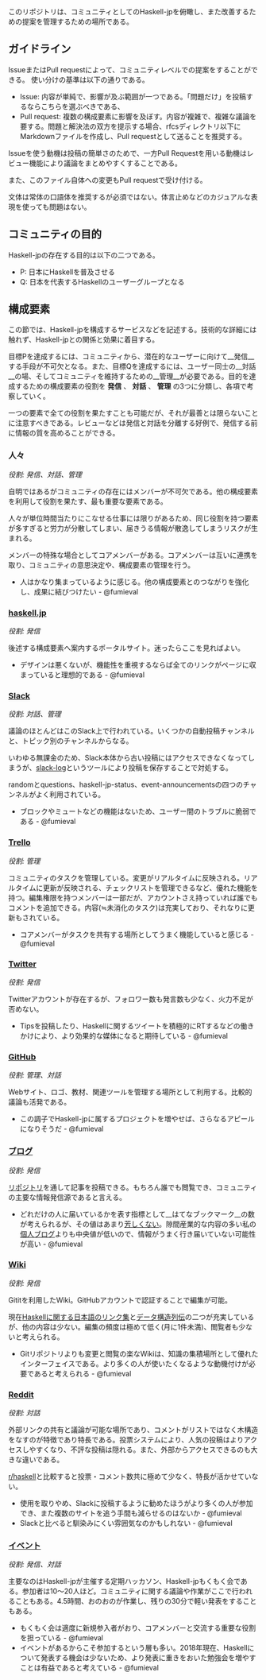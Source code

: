 このリポジトリは、コミュニティとしてのHaskell-jpを俯瞰し、また改善するための提案を管理するための場所である。

## ガイドライン

IssueまたはPull requestによって、コミュニティレベルでの提案をすることができる。
使い分けの基準は以下の通りである。

* Issue: 内容が単純で、影響が及ぶ範囲が一つである。「問題だけ」を投稿するならこちらを選ぶべきである、
* Pull request: 複数の構成要素に影響を及ぼす。内容が複雑で、複雑な議論を要する。問題と解決法の双方を提示する場合、rfcsディレクトリ以下にMarkdownファイルを作成し、Pull requestとして送ることを推奨する。

Issueを使う動機は投稿の簡単さのためで、一方Pull Requestを用いる動機はレビュー機能により議論をまとめやすくすることである。

また、このファイル自体への変更もPull requestで受け付ける。

文体は常体の口語体を推奨するが必須ではない。体言止めなどのカジュアルな表現を使っても問題はない。

## コミュニティの目的

Haskell-jpの存在する目的は以下の二つである。

* P: 日本にHaskellを普及させる
* Q: 日本を代表するHaskellのユーザーグループとなる

## 構成要素

この節では、Haskell-jpを構成するサービスなどを記述する。技術的な詳細には触れず、Haskell-jpとの関係と効果に着目する。

目標Pを達成するには、コミュニティから、潜在的なユーザーに向けて__発信__する手段が不可欠となる。また、目標Qを達成するには、ユーザー同士の__対話__の場、そしてコミュニティを維持するための__管理__が必要である。目的を達成するための構成要素の役割を __発信__ 、 __対話__ 、 __管理__ の3つに分類し、各項で考察していく。

一つの要素で全ての役割を果たすことも可能だが、それが最善とは限らないことに注意すべきである。レビューなどは発信と対話を分離する好例で、発信する前に情報の質を高めることができる。

### 人々

_役割: 発信、対話、管理_

自明ではあるがコミュニティの存在にはメンバーが不可欠である。他の構成要素を利用して役割を果たす、最も重要な要素である。

人々が単位時間当たりにこなせる仕事には限りがあるため、同じ役割を持つ要素が多すぎると労力が分散してしまい、届きうる情報が散逸してしまうリスクが生まれる。

メンバーの特殊な場合としてコアメンバーがある。コアメンバーは互いに連携を取り、コミュニティの意思決定や、構成要素の管理を行う。

- 人はかなり集まっているように感じる。他の構成要素とのつながりを強化し、成果に結びつけたい - @fumieval

### [haskell.jp](https://haskell.jp/)

_役割: 発信_

後述する構成要素へ案内するポータルサイト。迷ったらここを見ればよい。

- デザインは悪くないが、機能性を重視するならば全てのリンクがページに収まっていると理想的である - @fumieval

### [Slack](https://haskell-jp.slack.com)

_役割: 対話、管理_

議論のほとんどはこのSlack上で行われている。いくつかの自動投稿チャンネルと、トピック別のチャンネルからなる。

いわゆる無課金のため、Slack本体から古い投稿にはアクセスできなくなってしまうが、[slack-log](https://github.com/haskell-jp/slack-log)というツールにより投稿を保存することで対処する。

randomとquestions、haskell-jp-status、event-announcementsの四つのチャンネルがよく利用されている。

- ブロックやミュートなどの機能はないため、ユーザー間のトラブルに脆弱である - @fumieval

### [Trello](https://trello.com/b/GfAyczPt/haskell-jp)

_役割: 管理_

コミュニティのタスクを管理している。変更がリアルタイムに反映される。リアルタイムに更新が反映される、チェックリストを管理できるなど、優れた機能を持つ。編集権限を持つメンバーは一部だが、アカウントさえ持っていれば誰でもコメントを追加できる。内容(≒未消化のタスク)は充実しており、それなりに更新もされている。

- コアメンバーがタスクを共有する場所としてうまく機能していると感じる - @fumieval

### [Twitter](https://twitter.com/haskell_jp)

_役割: 発信_

Twitterアカウントが存在するが、フォロワー数も発言数も少なく、火力不足が否めない。

- Tipsを投稿したり、Haskellに関するツイートを積極的にRTするなどの働きかけにより、より効果的な媒体になると期待している - @fumieval

### [GitHub](https://github.com/haskell-jp)

_役割: 管理、対話_

Webサイト、ロゴ、教材、関連ツールを管理する場所として利用する。比較的議論も活発である。

- この調子でHaskell-jpに属するプロジェクトを増やせば、さらなるアピールになりそうだ - @fumieval

### [ブログ](https://haskell.jp/blog/)

_役割: 発信_

[リポジトリ](https://github.com/haskell-jp/blog)を通して記事を投稿できる。もちろん誰でも閲覧でき、コミュニティの主要な情報発信源であると言える。

- どれだけの人に届いているかを表す指標として__はてなブックマーク__の数が考えられるが、その値はあまり[芳しくない](
http://b.hatena.ne.jp/entrylist?url=https%3A%2F%2Fhaskell.jp%2Fblog%2F)。隙間産業的な内容の多い私の[個人ブログ](http://b.hatena.ne.jp/entrylist?url=http%3A%2F%2Ffumieval.hatenablog.com%2F)よりも中央値が低いので、情報がうまく行き届いていない可能性が高い - @fumieval

### [Wiki](https://wiki.haskell.jp/)

_役割: 発信_

Gititを利用したWiki。GitHubアカウントで認証することで編集が可能。

現在[Haskellに関する日本語のリンク集](https://wiki.haskell.jp/Links)と[データ構造列伝](https://wiki.haskell.jp/%E3%83%87%E3%83%BC%E3%82%BF%E6%A7%8B%E9%80%A0%E5%88%97%E4%BC%9D)の二つが充実しているが、他の内容は少ない。編集の頻度は極めて低く(月に1件未満)、閲覧者も少ないと考えられる。

- Gitリポジトリよりも変更と閲覧の楽なWikiは、知識の集積場所として優れたインターフェイスである。より多くの人が使いたくなるような動機付けが必要であると考えられる - @fumieval

### [Reddit](https://www.reddit.com/r/haskell_jp)

_役割: 対話_

外部リンクの共有と議論が可能な場所であり、コメントがリストではなく木構造をなすのが特徴であり特長である。投票システムにより、人気の投稿はよりアクセスしやすくなり、不評な投稿は隠れる。また、外部からアクセスできるのも大きな違いである。

[r/haskell](https://www.reddit.com/r/haskell)と比較すると投票・コメント数共に極めて少なく、特長が活かせていない。

- 使用を取りやめ、Slackに投稿するように勧めたほうがより多くの人が参加でき、また複数のサイトを追う手間も減らせるのはないか - @fumieval
- Slackと比べると馴染みにくい雰囲気なのかもしれない - @fumieval

### [イベント](https://haskell-jp.connpass.com)

_役割: 発信、対話_

主要なのはHaskell-jpが主催する定期ハッカソン、Haskell-jpもくもく会である。参加者は10〜20人ほど。コミュニティに関する議論や作業がここで行われることもある。4.5時間、おのおのが作業し、残りの30分で軽い発表をすることもある。

- もくもく会は適度に新規参入者がおり、コアメンバーと交流する重要な役割を担っている - @fumieval
- イベントがあるからこそ参加するという層も多い。2018年現在、Haskellについて発表する機会は少ないため、より発表に重きをおいた勉強会を増やすことは有益であると考えている - @fumieval
